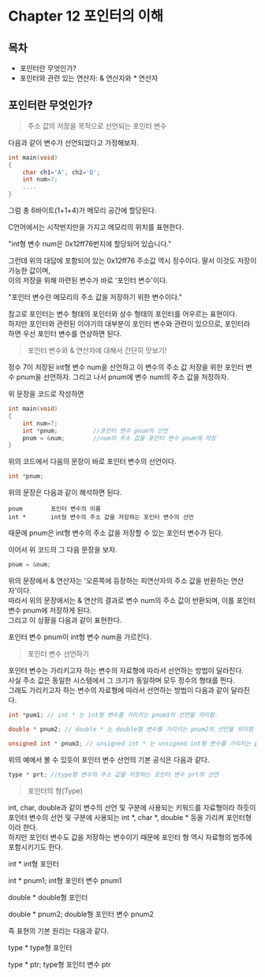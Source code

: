 # Chapter 12 포인터의 이해



## 목차

- 포인터란 무엇인가?
- 포인터와 관련 있는 연산자: & 연산자와 * 연산자



## 포인터란 무엇인가?

> 주소 값의 저장을 목적으로 선언되는 포인터 변수

다음과 같이 변수가 선언되었다고 가정해보자.

```c
int	main(void)
{
	char ch1='A', ch2='Q';
	int	num=7;
	....
}
```

그럼 총 6바이트(1+1+4)가 메모리 공간에 할당된다.

C언어에서는 시작번지만을 가지고 메모리의 위치를 표현한다.

"int형 변수 num은 0x12ff76번지에 할당되어 있습니다."

그런데 위의 대답에 포함되어 있는 0x12ff76 주소값 역시 정수이다. 딸서 이것도 저장이 가능한 값이며,  
이의 저장을 위해 마련된 변수가 바로 '포인터 변수'이다.

"포인터 변수란 메모리의 주소 값을 저장하기 위한 변수이다."

참고로 포인터는 변수 형태의 포인터와 상수 형태의 포인터를 어우르는 표현이다.  
하지만 포인터와 관련된 이야기의 대부분이 포인터 변수와 관련이 있으므로, 포인터라 하면 우선 포인터 변수를 연상하면 된다.



> 포인터 변수와 & 연산자에 대해서 간단히 맛보기!

정수 7이 저장된 int형 변수 num을 선언하고 이 변수의 주소 값 저장을 위한 포인터 변수 pnum을 선언하자. 그리고 나서 pnum에 변수 num의 주소 값을 저장하자.

위 문장을 코드로 작성하면

```c
int	main(void)
{
	int num=7;		
	int *pnum;			//포인터 변수 pnum의 선언
	pnum = &num;		//num의 주소 값을 포인터 변수 pnum에 저장
}
```

위의 코드에서 다음의 문장이 바로 포인터 변수의 선언이다.

```c
int *pnum;
```

위의 문장은 다음과 같이 해석하면 된다.

```
pnum		포인터 변수의 이름
int *		int형 변수의 주소 값을 저장하는 포인터 변수의 선언
```

때문에 pnum은 int형 변수의 주소 값을 저장할 수 있는 포인터 변수가 된다.

이어서 위 코드의 그 다음 문장을 보자.

```c
pnum = &num;
```

위의 문장에서 & 연산자는 '오른쪽에 등장하는 피연산자의 주소 값을 반환하는 연산자'이다.  
따라서 위의 문장에서는 & 연산의 결과로 변수 num의 주소 값이 반환되며, 이를 포인터 변수 pnum에 저장하게 된다.  
그리고 이 상황을 다음과 같이 표현한다.

포인터 변수 pnum이 int형 변수 num을 가르킨다.

> 포인터 변수 선언하기

포인터 변수는 가리키고자 하는 변수의 자료형에 따라서 선언하는 방법이 달라진다.  
사실 주소 값은 동일한 시스템에서 그 크기가 동일하며 모두 정수의 형태를 띈다.  
그래도 가리키고자 하는 변수의 자료형에 따라서 선언하는 방법이 다음과 같이 달라진다.

```c
int *pum1; // int * 는 int형 변수를 가리키는 pnum1의 선언을 의미함.

double * pnum2; // double * 는 double형 변수를 가리키는 pnum2의 선언을 의미함

unsigned int * pnum3; // unsigned int * 는 unsigned int형 변수를 가리키는 pnum3의 선언을 의미함
```

위의 예에서 볼 수 있듯이 포인터 변수 선언의 기본 공식은 다음과 같다.

```c
type * prt; //type형 변수의 주소 값을 저장하는 포인터 변수 prt의 선언
```



> 포인터의 형(Type)

int, char, double과 같이 변수의 선언 및 구분에 사용되는 키워드를 자료형이라 하듯이  
포인터 변수의 선언 및 구분에 사용되는 int *, char *, double * 등을 가리켜 포인터형이라 한다.  
하지만 포인터 변수도 값을 저장하는 변수이기 때문에 포인터 형 역시 자료형의 범주에 포함시키기도 한다.

int *							int형 포인터

int * pnum1;			int형 포인터 변수 pnum1

double *					double형 포인터

double * pnum2;	double형 포인터 변수 pnum2

즉 표현의 기본 원리는 다음과 같다.

type *						type형 포인터

type * ptr;				type형 포인터 변수 ptr
